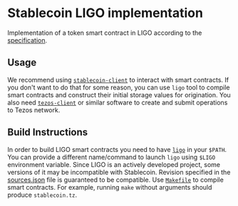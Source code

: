 <!--
SPDX-FileCopyrightText: 2020 TQ Tezos
SPDX-License-Identifier: MIT
-->
# Stablecoin LIGO implementation

Implementation of a token smart contract in LIGO according to the [specification](/docs/specification.md).

## Usage

We recommend using [`stablecoin-client`](/haskell/README.md#client) to interact with smart contracts.
If you don't want to do that for some reason, you can use `ligo` tool to compile smart contracts and construct their initial storage values for origination.
You also need [`tezos-client`](http://tezos.gitlab.io/introduction/howtoget.html) or similar software to create and submit operations to Tezos network.

## Build Instructions

In order to build LIGO smart contracts you need to have [`ligo`](https://ligolang.org/) in your `$PATH`.
You can provide a different name/command to launch `ligo` using `$LIGO` environment variable.
Since LIGO is an actively developed project, some versions of it may be incompatible with Stablecoin.
Revision specified in the [sources.json](/nix/sources.json) file is guaranteed to be compatible.
Use [`Makefile`](/ligo/Makefile) to compile smart contracts.
For example, running `make` without arguments should produce `stablecoin.tz`.

